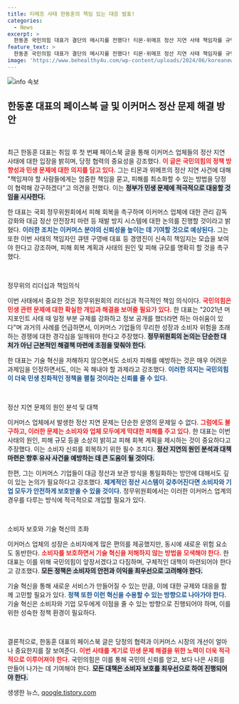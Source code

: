 ```yaml
---
title: 티메프 사태 한동훈의 책임 있는 대응 발표!
categories:
  - News
excerpt: >
  한동훈 국민의힘 대표가 결단의 메시지를 전했다! 티몬·위메프 정산 지연 사태 책임자를 규명하고, 소비자 보호를 위한 재발 방지 대책을 국회에서 논의하겠다고 발표. 국민의 삶을 최우선으로 하겠다는 그의 첫 페이스북 글이 주목받고 있다. 클릭해서 자세한 내용을 확인하세요!
feature_text: >
  한동훈 국민의힘 대표가 결단의 메시지를 전했다! 티몬·위메프 정산 지연 사태 책임자를 규명하고, 소비자 보호를 위한 재발 방지 대책을 국회에서 논의하겠다고 발표. 국민의 삶을 최우선으로 하겠다는 그의 첫 페이스북 글이 주목받고 있다. 클릭해서 자세한 내용을 확인하세요!
image: 'https://www.behealthy4u.com/wp-content/uploads/2024/06/koreanews.jpg'
---
```


<p><img src="https://www.behealthy4u.com/wp-content/uploads/2024/06/koreanews.jpg" alt="info 속보" /></p>

<h2 data-ke-size="size26">한동훈 대표의 페이스북 글 및 이커머스 정산 문제 해결 방안</h2>

<p data-ke-size="size16">&nbsp;</p>

<p>최근 한동훈 대표는 취임 후 첫 번째 페이스북 글을 통해 이커머스 업체들의 정산 지연 사태에 대한 입장을 밝히며, 당정 협력의 중요성을 강조했다. <b><span style="color: #ee2323;">이 글은 국민의힘의 정책 방향성과 민생 문제에 대한 의지를 담고 있다.</span></b> 그는 티몬과 위메프의 정산 지연 사건에 대해 "책임져야 할 사람들에게는 엄중한 책임을 묻고, 피해를 최소화할 수 있는 방법을 당정이 협력해 강구하겠다"고 의견을 전했다. 이는 <b><span style="background-color: #21538527;">정부가 민생 문제에 적극적으로 대응할 것임을 시사한다.</span></b></p>

<p>한 대표는 국회 정무위원회에서 피해 회복을 촉구하며 이커머스 업체에 대한 관리 감독 강화와 대금 정산 안전장치 마련 등 재발 방지 시스템에 대한 논의를 진행할 것이라고 밝혔다. <b><span style="color: #1a5490;">이러한 조치는 이커머스 분야의 신뢰성을 높이는 데 기여할 것으로 예상된다.</span></b> 그는 또한 이번 사태의 책임자인 큐텐 구영배 대표 등 경영진이 신속히 책임지는 모습을 보여야 한다고 강조하며, 피해 회복 계획과 사태의 원인 및 피해 규모를 명확히 할 것을 촉구했다.</p>

<p data-ke-size="size16">&nbsp;</p>

<p>정무위의 리더십과 책임의식</p>

<p>이번 사태에서 중요한 것은 정무위원회의 리더십과 적극적인 책임 의식이다. <b><span style="color: #ee2323;">국민의힘은 민생 관련 문제에 대한 확실한 개입과 해결을 보여줄 필요가 있다.</span></b> 한 대표는 "2021년 머지포인트 사태 때 일정 부분 규제를 강화하고 정보 공개를 했더라면 하는 아쉬움이 있다"며 과거의 사례를 언급하면서, 이커머스 기업들의 무리한 성장과 소비자 위험을 초래하는 경쟁에 대한 경각심을 일깨워야 한다고 주장했다. <b><span style="background-color: #21538527;">정무위원회의 논의는 단순한 대처가 아닌 근본적인 해결책 마련에 초점을 맞춰야 한다.</span></b></p>

<p>한 대표는 기술 혁신을 저해하지 않으면서도 소비자 피해를 예방하는 것은 매우 어려운 과제임을 인정하면서도, 이는 꼭 해내야 할 과제라고 강조했다. <b><span style="color: #1a5490;">이러한 의지는 국민의힘이 더욱 민생 친화적인 정책을 펼칠 것이라는 신뢰를 줄 수 있다.</span></b></p>

<p data-ke-size="size16">&nbsp;</p>

<p>정산 지연 문제의 원인 분석 및 대책</p>

<p>이커머스 업체에서 발생한 정산 지연 문제는 단순한 운영의 문제일 수 없다. <b><span style="color: #ee2323;">그럼에도 불구하고, 이러한 문제는 소비자와 업체 모두에게 막대한 피해를 주고 있다.</span></b> 한 대표는 이번 사태의 원인, 피해 규모 등을 소상히 밝히고 피해 회복 계획을 제시하는 것이 중요하다고 주장했다. 이는 소비자 신뢰를 회복하기 위한 필수 조치다. <b><span style="background-color: #21538527;">정산 지연의 원인 분석과 대책 마련은 향후 유사 사건을 예방하는 데 큰 도움이 될 것이다.</span></b></p>

<p>한편, 그는 이커머스 기업들이 대금 정산과 보관 방식을 통일화하는 방안에 대해서도 깊이 있는 논의가 필요하다고 강조했다. <b><span style="color: #1a5490;">체계적인 정산 시스템이 갖추어진다면 소비자와 기업 모두가 안전하게 보호받을 수 있을 것이다.</span></b> 정무위원회에서는 이러한 이커머스 업계의 경우를 다루는 방식에 적극적으로 개입할 필요가 있다.</p>

<p data-ke-size="size16">&nbsp;</p>

<p>소비자 보호와 기술 혁신의 조화</p>

<p>이커머스 업체의 성장은 소비자에게 많은 편의를 제공했지만, 동시에 새로운 위험 요소도 동반한다. <b><span style="color: #ee2323;">소비자를 보호하면서 기술 혁신을 저해하지 않는 방법을 모색해야 한다.</span></b> 한 대표는 이를 위해 국민의힘이 앞장서겠다고 다짐하며, 구체적인 대책이 마련되어야 한다고 강조했다. <b><span style="background-color: #21538527;">모든 정책은 소비자의 안전과 이익을 최우선으로 고려해야 한다.</span></b></p>

<p>기술 혁신을 통해 새로운 서비스가 만들어질 수 있는 만큼, 이에 대한 규제와 대응을 함께 고민할 필요가 있다. <b><span style="color: #1a5490;">정책 또한 이런 혁신을 수용할 수 있는 방향으로 나아가야 한다.</span></b> 기술 혁신은 소비자와 기업 모두에게 이점을 줄 수 있는 방향으로 진행되어야 하며, 이를 위한 성숙한 정책 환경이 필요하다.</p>

<p data-ke-size="size16">&nbsp;</p>

<p>결론적으로, 한동훈 대표의 페이스북 글은 당정의 협력과 이커머스 시장의 개선이 얼마나 중요한지를 잘 보여준다. <b><span style="color: #ee2323;">이번 사태를 계기로 민생 문제 해결을 위한 노력이 더욱 적극적으로 이루어져야 한다.</span></b> 국민의힘은 이를 통해 국민의 신뢰를 얻고, 보다 나은 사회를 만들어 나가는 데 기여해야 한다. <b><span style="background-color: #21538527;">모든 대책은 소비자 보호를 최우선으로 하여 진행되어야 한다.</span></b></p>
생생한 뉴스, <a href="https://qoogle.tistory.com" rel="dofollow">qoogle.tistory.com</a>


